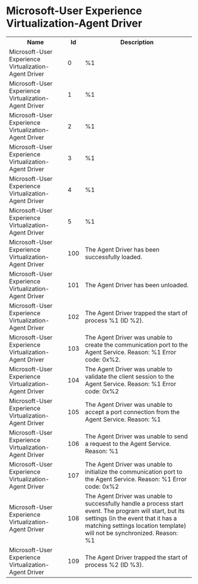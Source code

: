 # Microsoft-User Experience Virtualization-Agent Driver

<table>
<colgroup><col/><col/><col/></colgroup>
<tr><th>Name</th><th>Id</th><th>Description</th></tr>
<tr><td>Microsoft-User Experience Virtualization-Agent Driver</td><td>0</td><td>%1</td></tr>
<tr><td>Microsoft-User Experience Virtualization-Agent Driver</td><td>1</td><td>%1</td></tr>
<tr><td>Microsoft-User Experience Virtualization-Agent Driver</td><td>2</td><td>%1</td></tr>
<tr><td>Microsoft-User Experience Virtualization-Agent Driver</td><td>3</td><td>%1</td></tr>
<tr><td>Microsoft-User Experience Virtualization-Agent Driver</td><td>4</td><td>%1</td></tr>
<tr><td>Microsoft-User Experience Virtualization-Agent Driver</td><td>5</td><td>%1</td></tr>
<tr><td>Microsoft-User Experience Virtualization-Agent Driver</td><td>100</td><td>The Agent Driver has been successfully loaded.</td></tr>
<tr><td>Microsoft-User Experience Virtualization-Agent Driver</td><td>101</td><td>The Agent Driver has been unloaded.</td></tr>
<tr><td>Microsoft-User Experience Virtualization-Agent Driver</td><td>102</td><td>The Agent Driver trapped the start of process %1 (ID %2).</td></tr>
<tr><td>Microsoft-User Experience Virtualization-Agent Driver</td><td>103</td><td>The Agent Driver was unable to create the communication port to the Agent Service.
Reason: %1
Error code: 0x%2.</td></tr>
<tr><td>Microsoft-User Experience Virtualization-Agent Driver</td><td>104</td><td>The Agent Driver was unable to validate the client session to the Agent Service.
Reason: %1
Error code: 0x%2</td></tr>
<tr><td>Microsoft-User Experience Virtualization-Agent Driver</td><td>105</td><td>The Agent Driver was unable to accept a port connection from the Agent Service.
Reason: %1</td></tr>
<tr><td>Microsoft-User Experience Virtualization-Agent Driver</td><td>106</td><td>The Agent Driver was unable to send a request to the Agent Service.
Reason: %1</td></tr>
<tr><td>Microsoft-User Experience Virtualization-Agent Driver</td><td>107</td><td>The Agent Driver was unable to initialize the communication port to the Agent Service.
Reason: %1
Error code: 0x%2</td></tr>
<tr><td>Microsoft-User Experience Virtualization-Agent Driver</td><td>108</td><td>The Agent Driver was unable to successfully handle a process start event. The program will start, but its settings (in the event that it has a matching settings location template) will not be synchronized.
Reason: %1</td></tr>
<tr><td>Microsoft-User Experience Virtualization-Agent Driver</td><td>109</td><td>The Agent Driver trapped the start of process %2 (ID %3).</td></tr>
</table>

